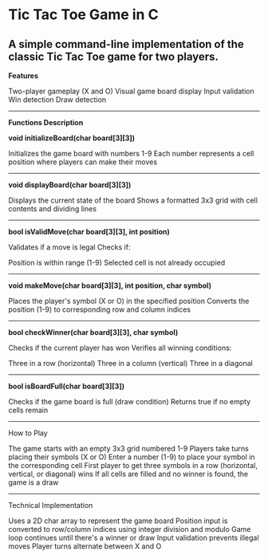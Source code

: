 # Tic Tac Toe Game in C
A simple command-line implementation of the classic Tic Tac Toe game for two players.
----
**Features**

Two-player gameplay (X and O)
Visual game board display
Input validation
Win detection
Draw detection

----

**Functions Description**

**void initializeBoard(char board[3][3])**

Initializes the game board with numbers 1-9
Each number represents a cell position where players can make their moves

----

**void displayBoard(char board[3][3])**

Displays the current state of the board
Shows a formatted 3x3 grid with cell contents and dividing lines

----

**bool isValidMove(char board[3][3], int position)**

Validates if a move is legal
Checks if:

Position is within range (1-9)
Selected cell is not already occupied

----

**void makeMove(char board[3][3], int position, char symbol)**

Places the player's symbol (X or O) in the specified position
Converts the position (1-9) to corresponding row and column indices

----

**bool checkWinner(char board[3][3], char symbol)**

Checks if the current player has won
Verifies all winning conditions:

Three in a row (horizontal)
Three in a column (vertical)
Three in a diagonal

----

**bool isBoardFull(char board[3][3])**

Checks if the game board is full (draw condition)
Returns true if no empty cells remain

----

How to Play

The game starts with an empty 3x3 grid numbered 1-9
Players take turns placing their symbols (X or O)
Enter a number (1-9) to place your symbol in the corresponding cell
First player to get three symbols in a row (horizontal, vertical, or diagonal) wins
If all cells are filled and no winner is found, the game is a draw

----

Technical Implementation

Uses a 2D char array to represent the game board
Position input is converted to row/column indices using integer division and modulo
Game loop continues until there's a winner or draw
Input validation prevents illegal moves
Player turns alternate between X and O

